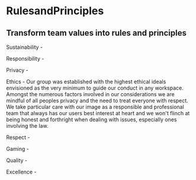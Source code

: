 # RulesandPrinciples
## Transform team values into rules and principles

Sustainability -
<!--Justin-->
Responsibility -
<!--Zach-->
Privacy -
<!--Matt-->
Ethics - Our group was established with the highest ethical ideals envisioned as the very minimum to guide our conduct in any workspace. Amongst the numerous factors involved in our considerations we are mindful of all peoples privacy and the need to treat everyone with respect. We take particular care with our image as a responsible and professional team that always has our users best interest at heart and we won't flinch at being honest and forthright when dealing with issues, especially ones involving the law. 
<!--Mark-->
Respect - 
<!--Swar-->
Gaming -
<!--Swar-->
Quality -
<!--Mak-->
Excellence -
<!--Mak-->
